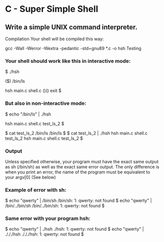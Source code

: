 # C - Super Simple Shell

## Write a simple UNIX command interpreter.

Compilation
Your shell will be compiled this way:

gcc -Wall -Werror -Wextra -pedantic -std=gnu89 *.c -o hsh
Testing
### Your shell should work like this in interactive mode:

$ ./hsh

($) /bin/ls

hsh main.c shell.c
($)
($) exit
$
### But also in non-interactive mode:

$ echo "/bin/ls" | ./hsh

hsh main.c shell.c test_ls_2
$

$ cat test_ls_2
/bin/ls
/bin/ls
$
$ cat test_ls_2 | ./hsh
hsh main.c shell.c test_ls_2
hsh main.c shell.c test_ls_2
$

### Output
Unless specified otherwise, your program must have the exact same output as sh (/bin/sh) as well as the exact same error output.
The only difference is when you print an error, the name of the program must be equivalent to your argv[0] (See below)
### Example of error with sh:

$ echo "qwerty" | /bin/sh
/bin/sh: 1: qwerty: not found
$ echo "qwerty" | /bin/../bin/sh
/bin/../bin/sh: 1: qwerty: not found
$
### Same error with your program hsh:

$ echo "qwerty" | ./hsh
./hsh: 1: qwerty: not found
$ echo "qwerty" | ./././hsh
./././hsh: 1: qwerty: not found
$

